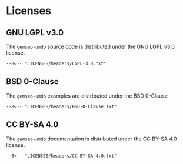 <!--
Copyright 2021 IRT Saint Exupéry, https://www.irt-saintexupery.com

This work is licensed under the Creative Commons Attribution-ShareAlike 4.0
International License. To view a copy of this license, visit
http://creativecommons.org/licenses/by-sa/4.0/ or send a letter to Creative
Commons, PO Box 1866, Mountain View, CA 94042, USA.
-->
# Licenses

## GNU LGPL v3.0
The `gemseo-umdo` source code is distributed under the GNU LGPL v3.0 license.
```
--8<-- "LICENSES/headers/LGPL-3.0.txt"
```

## BSD 0-Clause
The `gemseo-umdo` examples are distributed under the BSD 0-Clause
```
--8<-- "LICENSES/headers/BSD-0-Clause.txt"
```

## CC BY-SA 4.0
The `gemseo-umdo` documentation is distributed under the CC BY-SA 4.0 license.
```
--8<-- "LICENSES/headers/CC-BY-SA-4.0.txt"
```
